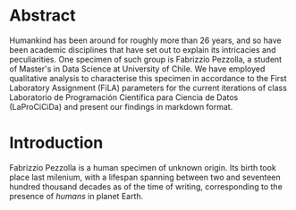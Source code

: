 # Abstract
Humankind has been around for roughly more than 26 years, and so have been academic disciplines that have set out to explain its intricacies and peculiarities. One specimen of such group is Fabrizzio Pezzolla, a student of Master's in Data Science at University of Chile. We have employed qualitative analysis to characterise this specimen in accordance to the First Laboratory Assignment (FiLA) parameters for the current iterations of class Laboratorio de Programación Científica para Ciencia de Datos (LaProCiCiDa) and present our findings in markdown format.

# Introduction
Fabrizzio Pezzolla is a human specimen of unknown origin. Its birth took place last milenium, with a lifespan spanning between two and seventeen hundred thousand decades as of the time of writing, corresponding to the presence of _humans_ in planet Earth. 
